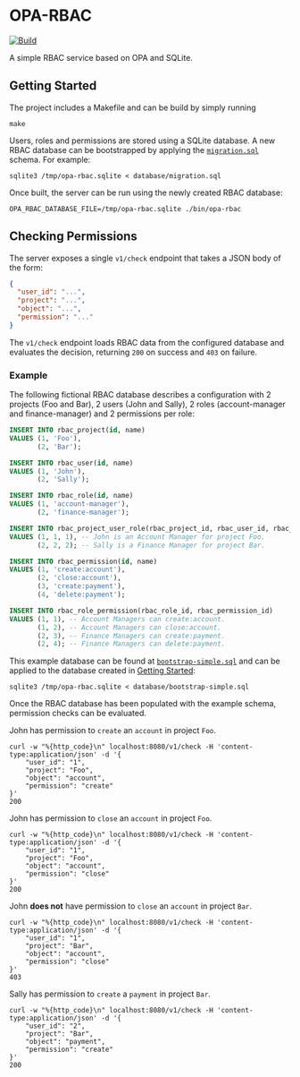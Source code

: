 # OPA-RBAC

[![Build](https://github.com/progbits/opa-rbac/actions/workflows/build.yaml/badge.svg?branch=main)](https://github.com/progbits/opa-rbac/actions/workflows/build.yaml)

A simple RBAC service based on OPA and SQLite.

## Getting Started

The project includes a Makefile and can be build by simply running

```shell
make
```

Users, roles and permissions are stored using a SQLite database. A new RBAC
database can be bootstrapped by applying the 
[`migration.sql`](https://github.com/progbits/opa-rbac/blob/main/database/migration.sql)
schema. For example:

```shell
sqlite3 /tmp/opa-rbac.sqlite < database/migration.sql 
```

Once built, the server can be run using the newly created RBAC database:

```shell
OPA_RBAC_DATABASE_FILE=/tmp/opa-rbac.sqlite ./bin/opa-rbac
```

## Checking Permissions

The server exposes a single `v1/check` endpoint that takes a JSON body of the form:

```json
{
  "user_id": "...",
  "project": "...",
  "object": "...",
  "permission": "..."
}
```

The `v1/check` endpoint loads RBAC data from the configured database and
evaluates the decision, returning `200` on success and `403` on failure. 

### Example

The following fictional RBAC database describes a configuration with 2
projects (Foo and Bar), 2 users (John and Sally), 2 roles (account-manager
and finance-manager) and 2 permissions per role:

```sql
INSERT INTO rbac_project(id, name)
VALUES (1, 'Foo'),
       (2, 'Bar');

INSERT INTO rbac_user(id, name)
VALUES (1, 'John'),
       (2, 'Sally');

INSERT INTO rbac_role(id, name)
VALUES (1, 'account-manager'),
       (2, 'finance-manager');

INSERT INTO rbac_project_user_role(rbac_project_id, rbac_user_id, rbac_role_id)
VALUES (1, 1, 1), -- John is an Account Manager for project Foo.
       (2, 2, 2); -- Sally is a Finance Manager for project Bar.

INSERT INTO rbac_permission(id, name)
VALUES (1, 'create:account'),
       (2, 'close:account'),
       (3, 'create:payment'),
       (4, 'delete:payment');

INSERT INTO rbac_role_permission(rbac_role_id, rbac_permission_id)
VALUES (1, 1), -- Account Managers can create:account.
       (1, 2), -- Account Managers can close:account.
       (2, 3), -- Finance Managers can create:payment.
       (2, 4); -- Finance Managers can delete:payment.
```

This example database can be found at [`bootstrap-simple.sql`](https://github.com/progbits/opa-rbac/blob/main/database/bootstrap-simple.sql)
and can be applied to the database created in [Getting Started](#getting-started):

```shell
sqlite3 /tmp/opa-rbac.sqlite < database/bootstrap-simple.sql
```

Once the RBAC database has been populated with the example schema, permission
checks can be evaluated.

John has permission to `create` an `account` in project `Foo`. 

```shell
curl -w "%{http_code}\n" localhost:8080/v1/check -H 'content-type:application/json' -d '{
    "user_id": "1",
    "project": "Foo", 
    "object": "account", 
    "permission": "create"
}'
200
```

John has permission to `close` an `account` in project `Foo`.

```shell
curl -w "%{http_code}\n" localhost:8080/v1/check -H 'content-type:application/json' -d '{
    "user_id": "1",
    "project": "Foo", 
    "object": "account", 
    "permission": "close"
}'
200
```

John __does not__ have permission to `close` an `account` in project `Bar`.

```shell
curl -w "%{http_code}\n" localhost:8080/v1/check -H 'content-type:application/json' -d '{
    "user_id": "1",
    "project": "Bar", 
    "object": "account", 
    "permission": "close"
}'
403
```

Sally has permission to `create` a `payment` in project `Bar`.
```shell
curl -w "%{http_code}\n" localhost:8080/v1/check -H 'content-type:application/json' -d '{
    "user_id": "2",
    "project": "Bar", 
    "object": "payment", 
    "permission": "create"
}'
200
```
